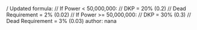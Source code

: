/ Updated formula:
  // If Power < 50,000,000:
  //   DKP = 20% (0.2)
  //   Dead Requirement = 2% (0.02)
  // If Power >= 50,000,000:
  //   DKP = 30% (0.3)
  //   Dead Requirement = 3% (0.03)
  author: nana
